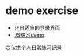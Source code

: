 # demo exercise


* [非自适应的登录界面](https://github.com/lulu-s/demo/master/login/login.html)  
* [JS练习demo](https://github.com/lulu-s/demo/tree/master/demo)  


🙃仅供个人日常练习记录

